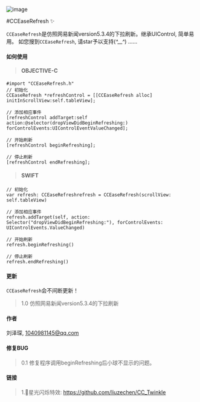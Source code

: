 ![image](https://github.com/liuzechen/CCEaseRefresh/raw/master/CCEaseRefresh.gif)

#CCEaseRefresh :sparkles:

`CCEaseRefresh`是仿照网易新闻version5.3.4的下拉刷新。继承UIControl, 简单易用。
如您搜到`CCEaseRefresh`, 请star予以支持(*^__^*) ……

#### 如何使用

> #### OBJECTIVE-C
```
#import "CCEaseRefresh.h"
// 初始化
CCEaseRefresh *refreshControl = [[CCEaseRefresh alloc] initInScrollView:self.tableView];

// 添加相应事件
[refreshControl addTarget:self action:@selector(dropViewDidBeginRefreshing:) forControlEvents:UIControlEventValueChanged];

// 开始刷新
[refreshControl beginRefreshing];

// 停止刷新
[refreshControl endRefreshing];
```	

> #### SWIFT
```	
// 初始化
var refresh: CCEaseRefreshrefresh = CCEaseRefresh(scrollView: self.tableView)

// 添加相应事件
refresh.addTarget(self, action: Selector("dropViewDidBeginRefreshing:"), forControlEvents: UIControlEvents.ValueChanged)

// 开始刷新
refresh.beginRefreshing()

// 停止刷新
refresh.endRefreshing()
```	
#### 更新
`CCEaseRefresh`会不间断更新！
> 1.0 仿照网易新闻version5.3.4的下拉刷新

#### 作者 
刘泽琛, 1040981145@qq.com

#### 修复BUG
> 0.1 修复程序调用beginRefreshing后小球不显示的问题。

#### 链接
> 1.🌟星光闪烁特效: https://github.com/liuzechen/CC_Twinkle
